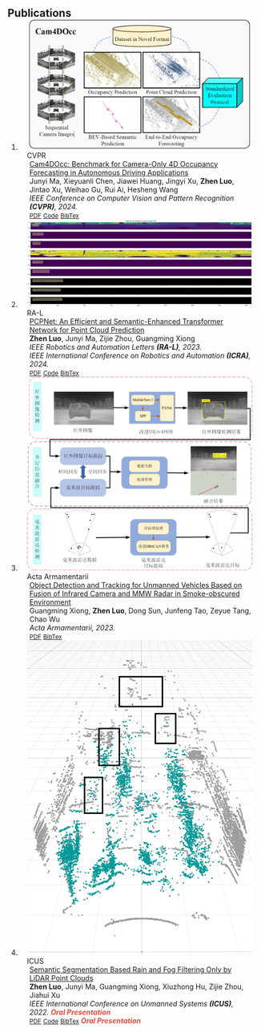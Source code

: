 <h2 id="publications" style="margin: 2px 0px -15px;">Publications</h2>

<div class="publications">
<ol class="bibliography">

<li>
<div class="pub-row">

  <div class="col-sm-3 abbr" style="position: relative;padding-right: 15px;padding-left: 15px;">
    <img src="assets/img/Cam4DOcc.png" class="teaser img-fluid z-depth-1">
    <abbr class="badge">CVPR</abbr>
  </div>

  <div class="col-sm-9" style="position: relative;padding-right: 15px;padding-left: 20px;">
    <div class="title"><a href="https://arxiv.org/abs/2311.17663">Cam4DOcc: Benchmark for Camera-Only 4D Occupancy Forecasting in Autonomous Driving Applications</a></div>
    <div class="author">Junyi Ma, Xieyuanli Chen, Jiawei Huang, Jingyi Xu, <strong>Zhen Luo</strong>, Jintao Xu, Weihao Gu, Rui Ai, Hesheng Wang </div>
    <div class="periodical"><em>IEEE Conference on Computer Vision and Pattern Recognition <strong>(CVPR)</strong>, 2024.</em></div>
    <div class="links">
      <a href="https://arxiv.org/pdf/2311.17663" class="btn btn-sm z-depth-0" role="button" target="_blank" style="font-size:12px;">PDF</a>
      <a href="https://github.com/haomo-ai/Cam4DOcc" class="btn btn-sm z-depth-0" role="button" target="_blank" style="font-size:12px;">Code</a>
      <a href="https://github.com/Blurryface0814/blurryface0814.github.io/raw/main/assets/bibtex/Cam4DOcc.txt" class="btn btn-sm z-depth-0" role="button" target="_blank" style="font-size:12px;">BibTex</a>
    </div>
  </div>
</div>
</li>

<li>
<div class="pub-row">

  <div class="col-sm-3 abbr" style="position: relative;padding-right: 15px;padding-left: 15px;">
    <img src="assets/img/predictions.gif" class="teaser img-fluid z-depth-1">
    <abbr class="badge">RA-L</abbr>
  </div>

  <div class="col-sm-9" style="position: relative;padding-right: 15px;padding-left: 20px;">
    <div class="title"><a href="https://ieeexplore.ieee.org/abstract/document/10141631?casa_token=_FYx0HzvUMMAAAAA:umVVz5gsOHEUkf659uSD8SZyh4HsOR4dN4lVy5hucKSvOO8yjM66AxqF5hSh4HiiF8x4OE8gDepjoNw">PCPNet: An Efficient and Semantic-Enhanced Transformer Network for Point Cloud Prediction</a></div>
    <div class="author"><strong>Zhen Luo</strong>, Junyi Ma, Zijie Zhou, Guangming Xiong</div>
    <div class="periodical"><em>IEEE Robotics and Automation Letters <strong>(RA-L)</strong>, 2023.</em></div>
    <div class="periodical"><em>IEEE International Conference on Robotics and Automation <strong>(ICRA)</strong>, 2024.</em></div>
    <div class="links">
      <a href="https://arxiv.org/pdf/2304.07773.pdf" class="btn btn-sm z-depth-0" role="button" target="_blank" style="font-size:12px;">PDF</a>
      <a href="https://github.com/Blurryface0814/PCPNet" class="btn btn-sm z-depth-0" role="button" target="_blank" style="font-size:12px;">Code</a>
      <a href="https://github.com/Blurryface0814/blurryface0814.github.io/raw/main/assets/bibtex/PCPNet.txt" class="btn btn-sm z-depth-0" role="button" target="_blank" style="font-size:12px;">BibTex</a>
    </div>
  </div>
</div>
</li>


<li>
<div class="pub-row">

  <div class="col-sm-3 abbr" style="position: relative;padding-right: 15px;padding-left: 15px;">
    <img src="assets/img/framework.png" class="teaser img-fluid z-depth-1">
    <abbr class="badge">Acta Armamentarii</abbr>
  </div>

  <div class="col-sm-9" style="position: relative;padding-right: 15px;padding-left: 20px;">
    <div class="title"><a href="http://www.co-journal.com/EN/10.12382/bgxb.2022.0602">Object Detection and Tracking for Unmanned Vehicles Based on Fusion of Infrared Camera and MMW Radar in Smoke-obscured Environment </a></div>
    <div class="author">Guangming Xiong, <strong>Zhen Luo</strong>, Dong Sun, Junfeng Tao, Zeyue Tang, Chao Wu</div>
    <div class="periodical"><em>Acta Armamentarii, 2023.</em></div>
    <div class="links">
      <a href="http://www.co-journal.com/EN/10.12382/bgxb.2022.0602" class="btn btn-sm z-depth-0" role="button" target="_blank" style="font-size:12px;">PDF</a>
      <a href="https://github.com/Blurryface0814/blurryface0814.github.io/raw/main/assets/bibtex/Acta_Armamentarii.txt" class="btn btn-sm z-depth-0" role="button" target="_blank" style="font-size:12px;">BibTex</a>
    </div>
  </div>
</div>
</li>


<li>
<div class="pub-row">

  <div class="col-sm-3 abbr" style="position: relative;padding-right: 15px;padding-left: 15px;">
    <img src="assets/img/rain_pred.png" class="teaser img-fluid z-depth-1">
    <abbr class="badge">ICUS</abbr>
  </div>

  <div class="col-sm-9" style="position: relative;padding-right: 15px;padding-left: 20px;">
    <div class="title"><a href="https://ieeexplore.ieee.org/abstract/document/9986567?casa_token=qNchr2SfrosAAAAA:X_eFBocqcNKX0-2tRllN3RNuQDV-_McLf5TZvMv_nkcKkpPzfYNVSDCNyC7jkNubSb2a3Zi6420n5VY">Semantic Segmentation Based Rain and Fog Filtering Only by LiDAR Point Clouds</a></div>
    <div class="author"><strong>Zhen Luo</strong>, Junyi Ma, Guangming Xiong, Xiuzhong Hu, Zijie Zhou, Jiahui Xu</div>
    <div class="periodical"><em>IEEE International Conference on Unmanned Systems <strong>(ICUS)</strong>, 2022.</em>  <strong><i style="color:#e74d3c">Oral Presentation</i></strong> </div>
    <div class="links">
      <a href="https://ieeexplore.ieee.org/abstract/document/9986567?casa_token=qNchr2SfrosAAAAA:X_eFBocqcNKX0-2tRllN3RNuQDV-_McLf5TZvMv_nkcKkpPzfYNVSDCNyC7jkNubSb2a3Zi6420n5VY" class="btn btn-sm z-depth-0" role="button" target="_blank" style="font-size:12px;">PDF</a>
      <a href="https://github.com/Blurryface0814/SunnyNet" class="btn btn-sm z-depth-0" role="button" target="_blank" style="font-size:12px;">Code</a>
      <a href="https://github.com/Blurryface0814/blurryface0814.github.io/raw/main/assets/bibtex/SunnyNet.txt" class="btn btn-sm z-depth-0" role="button" target="_blank" style="font-size:12px;">BibTex</a>
      <strong><i style="color:#e74d3c">Oral Presentation</i></strong>
    </div>
  </div>
</div>
</li>

  
<br>

</ol>
</div>
